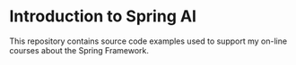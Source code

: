 # Introduction to Spring AI

This repository contains source code examples used to support my on-line courses about the Spring Framework.